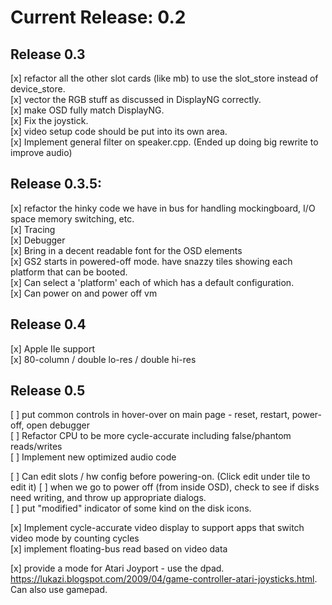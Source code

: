 
# Current Release: 0.2

## Release 0.3

[x] refactor all the other slot cards (like mb) to use the slot_store instead of device_store.  
[x] vector the RGB stuff as discussed in DisplayNG correctly.  
[x] make OSD fully match DisplayNG.  
[x] Fix the joystick.  
[x] video setup code should be put into its own area.  
[x] Implement general filter on speaker.cpp. (Ended up doing big rewrite to improve audio)  

## Release 0.3.5:

[x] refactor the hinky code we have in bus for handling mockingboard, I/O space memory switching, etc.  
[x] Tracing  
[x] Debugger  
[x] Bring in a decent readable font for the OSD elements  
[x] GS2 starts in powered-off mode. have snazzy tiles showing each platform that can be booted.  
[x] Can select a 'platform' each of which has a default configuration.  
[x] Can power on and power off vm  

## Release 0.4

[x] Apple IIe support  
[x] 80-column / double lo-res / double hi-res  

## Release 0.5

[ ] put common controls in hover-over on main page - reset, restart, power-off, open debugger  
[ ] Refactor CPU to be more cycle-accurate including false/phantom reads/writes  
[ ] Implement new optimized audio code  

[ ] Can edit slots / hw config before powering-on. (Click edit under tile to edit it)
[ ] when we go to power off (from inside OSD), check to see if disks need writing, and throw up appropriate dialogs.  
[ ] put "modified" indicator of some kind on the disk icons.  

[x] Implement cycle-accurate video display to support apps that switch video mode by counting cycles  
[x] implement floating-bus read based on video data  

[x] provide a mode for Atari Joyport - use the dpad. https://lukazi.blogspot.com/2009/04/game-controller-atari-joysticks.html. Can also use gamepad.    
